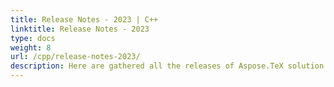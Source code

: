 ```yaml
---
title: Release Notes - 2023 | C++
linktitle: Release Notes - 2023
type: docs
weight: 8
url: /cpp/release-notes-2023/
description: Here are gathered all the releases of Aspose.TeX solution for C++. You can find new features, fixes and follow the progress of the solution in 2023 year.
---
```


